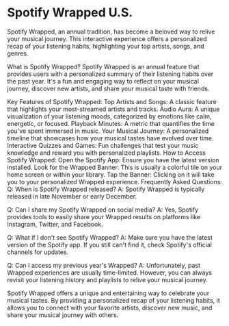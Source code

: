 # **Spotify Wrapped U.S.**
Spotify Wrapped, an annual tradition, has become a beloved way to relive your musical journey. This interactive experience offers a personalized recap of your listening habits, highlighting your top artists, songs, and genres.

What is Spotify Wrapped?
Spotify Wrapped is an annual feature that provides users with a personalized summary of their listening habits over the past year. It's a fun and engaging way to reflect on your musical journey, discover new artists, and share your musical taste with friends.

Key Features of Spotify Wrapped:
Top Artists and Songs: A classic feature that highlights your most-streamed artists and tracks.
Audio Aura: A unique visualization of your listening moods, categorized by emotions like calm, energetic, or focused.
Playback Minutes: A metric that quantifies the time you've spent immersed in music.
Your Musical Journey: A personalized timeline that showcases how your musical tastes have evolved over time.
Interactive Quizzes and Games: Fun challenges that test your music knowledge and reward you with personalized playlists.
How to Access Spotify Wrapped:
Open the Spotify App: Ensure you have the latest version installed.
Look for the Wrapped Banner: This is usually a colorful tile on your home screen or within your library.
Tap the Banner: Clicking on it will take you to your personalized Wrapped experience.
Frequently Asked Questions:
Q: When is Spotify Wrapped released?
A: Spotify Wrapped is typically released in late November or early December.

Q: Can I share my Spotify Wrapped on social media?
A: Yes, Spotify provides tools to easily share your Wrapped results on platforms like Instagram, Twitter, and Facebook.

Q: What if I don't see Spotify Wrapped?
A: Make sure you have the latest version of the Spotify app. If you still can't find it, check Spotify's official channels for updates.

Q: Can I access my previous year's Wrapped?
A: Unfortunately, past Wrapped experiences are usually time-limited. However, you can always revisit your listening history and playlists to relive your musical journey.

Spotify Wrapped offers a unique and entertaining way to celebrate your musical tastes. By providing a personalized recap of your listening habits, it allows you to connect with your favorite artists, discover new music, and share your musical journey with others.








